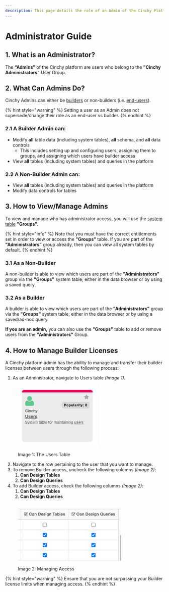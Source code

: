 ```yaml
---
description: This page details the role of an Admin of the Cinchy Platform
---
```


# Administrator Guide

## 1. What is an Administrator?

The **“Admins”** of the Cinchy platform are users who belong to the **"Cinchy Administrators"** User Group.

## 2. What Can Admins Do?

Cinchy Admins can either be [builders](builder-guides/) or non-builders (i.e. [end-users](user-guides/)).

{% hint style="warning" %}
Setting a user as an Admin does not supersede/change their role as an end-user vs builder.
{% endhint %}

### 2.1 A Builder Admin can:

* Modify **all** table data (including system tables), **all** schema, and **all** data controls
  * This includes setting up and configuring users, assigning them to groups, and assigning which users have builder access
* View **all** tables (including system tables) and queries in the platform

### 2.2 A Non-Builder Admin can:

* View **all** tables (including system tables) and queries in the platform
* Modify data controls for tables

## 3. How to View/Manage Admins

To view and manage who has administrator access, you will use the [system table](builder-guides/creating-tables/system-tables.md) **"Groups".**

{% hint style="info" %}
Note that you must have the correct entitlements set in order to view or access the **"Groups"** table. If you are part of the **"Administrators"** group already, then you can view all system tables by default.
{% endhint %}

### 3.1 As a Non-Builder

A non-builder is able to view which users are part of the **"Administrators"** group via the **"Groups"** system table; either in the data browser or by using a saved query.

### 3.2 As a Builder

A builder is able to view which users are part of the **"Administrators"** group via the **"Groups"** system table; either in the data browser or by using a saved/ad-hoc query.

**If you are an admin,** you can also use the **"Groups"** table to add or remove users from the **"Administrators"** Group.

## 4. How to Manage Builder Licenses

A Cinchy platform admin has the ability to manage and transfer their builder licenses between users through the following process:

1. As an Administrator, navigate to Users table _(Image 1)._

<figure><img src="../.gitbook/assets/image (361).png" alt=""><figcaption><p>Image 1: The Users Table</p></figcaption></figure>

2. Navigate to the row pertaining to the user that you want to manage.
3. To remove Builder access, uncheck the following columns _(Image 2)_:
   1. **Can Design Tables**
   2. **Can Design Queries**
4. To add Builder access, check the following columns _(Image 2)_:
   1. **Can Design Tables**
   2. **Can Design Queries**

<figure><img src="../.gitbook/assets/image (369).png" alt=""><figcaption><p>Image 2: Managing Access</p></figcaption></figure>

{% hint style="warning" %}
Ensure that you are not surpassing your Builder license limits when managing access.
{% endhint %}
